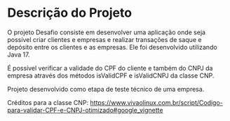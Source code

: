 # Descrição do Projeto
O projeto Desafio consiste em desenvolver uma aplicação onde seja possível criar clientes e empresas e realizar transações de saque e depósito entre os clientes e as empresas. 
Ele foi desenvolvido utilizando Java 17.

É possível verificar a validade do CPF do cliente e também do CNPJ da empresa através dos métodos isValidCPF e isValidCNPJ da classe CNP.

Projeto desenvolvido como etapa de teste técnico de uma empresa.

Créditos para a classe CNP: https://www.vivaolinux.com.br/script/Codigo-para-validar-CPF-e-CNPJ-otimizado#google_vignette
